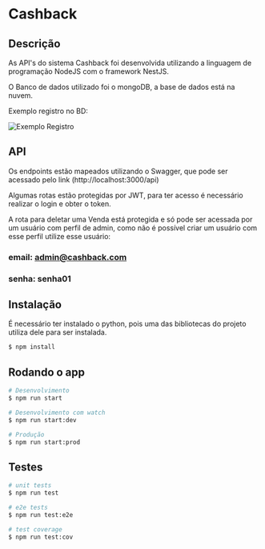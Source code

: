 # Cashback

## Descrição

As API's do sistema Cashback foi desenvolvida utilizando a linguagem de programação NodeJS com o framework NestJS.

O Banco de dados utilizado foi o mongoDB, a base de dados está na nuvem.

Exemplo registro no BD:

<img src="https://github.com/theusFalconde/cashback/blob/master/public/exemplo_registro.png?raw=true" alt="Exemplo Registro" />


## API

Os endpoints estão mapeados utilizando o Swagger, que pode ser acessado pelo link (http://localhost:3000/api)

Algumas rotas estão protegidas por JWT, para ter acesso é necessário realizar o login e obter o token.

A rota para deletar uma Venda está protegida e só pode ser acessada por um usuário com perfil de admin, como não é possível criar um usuário com esse perfil utilize esse usuário:

### email: admin@cashback.com

### senha: senha01


## Instalação

É necessário ter instalado o python, pois uma das bibliotecas do projeto utiliza dele para ser instalada.

```bash
$ npm install
```

## Rodando o app

```bash
# Desenvolvimento
$ npm run start

# Desenvolvimento com watch
$ npm run start:dev

# Produção
$ npm run start:prod
```

## Testes

```bash
# unit tests
$ npm run test

# e2e tests
$ npm run test:e2e

# test coverage
$ npm run test:cov
```

